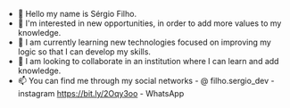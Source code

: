 - 👋 Hello my name is Sérgio Filho.
- 👀 I'm interested in new opportunities, in order to add more values to my knowledge.
- 🌱 I am currently learning new technologies focused on improving my logic so that I can develop my skills.
- 💞️ I am looking to collaborate in an institution where I can learn and add knowledge.
- 📫 You can find me through my social networks - @ filho.sergio_dev - instagram
      https://bit.ly/2Oqy3oo - WhatsApp
